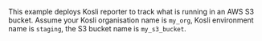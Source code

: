This example deploys Kosli reporter to track what is running in an AWS S3 bucket. Assume your Kosli organisation name is `my_org`, Kosli environment name is `staging`, the S3 bucket name is `my_s3_bucket`.